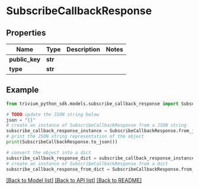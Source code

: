 # SubscribeCallbackResponse


## Properties

Name | Type | Description | Notes
------------ | ------------- | ------------- | -------------
**public_key** | **str** |  | 
**type** | **str** |  | 

## Example

```python
from trivium_python_sdk.models.subscribe_callback_response import SubscribeCallbackResponse

# TODO update the JSON string below
json = "{}"
# create an instance of SubscribeCallbackResponse from a JSON string
subscribe_callback_response_instance = SubscribeCallbackResponse.from_json(json)
# print the JSON string representation of the object
print(SubscribeCallbackResponse.to_json())

# convert the object into a dict
subscribe_callback_response_dict = subscribe_callback_response_instance.to_dict()
# create an instance of SubscribeCallbackResponse from a dict
subscribe_callback_response_from_dict = SubscribeCallbackResponse.from_dict(subscribe_callback_response_dict)
```
[[Back to Model list]](../README.md#documentation-for-models) [[Back to API list]](../README.md#documentation-for-api-endpoints) [[Back to README]](../README.md)


